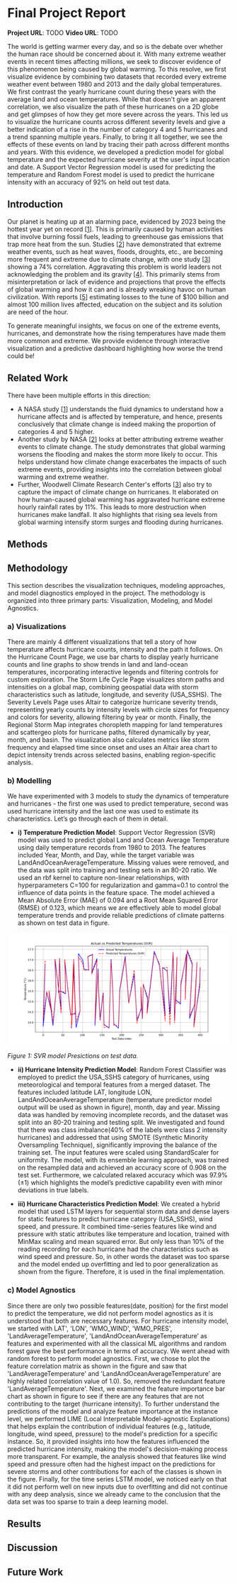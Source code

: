 # Final Project Report

**Project URL**: TODO
**Video URL**: TODO

The world is getting warmer every day, and so is the debate over whether the human race should be concerned about it. With many extreme weather events in recent times affecting millions, we seek to discover evidence of this phenomenon being caused by global warming. To this resolve, we first visualize evidence by combining two datasets that recorded every extreme weather event between 1980 and 2013 and the daily global temperatures. We first contrast the yearly hurricane count during these years with the average land and ocean temperatures. While that doesn't give an apparent correlation, we also visualize the path of these hurricanes on a 2D globe and get glimpses of how they get more severe across the years. This led us to visualize the hurricane counts across different severity levels and give a better indication of a rise in the number of category 4 and 5 hurricanes and a trend spanning multiple years. Finally, to bring it all together, we see the effects of these events on land by tracing their path across different months and years. With this evidence, we developed a prediction model for global temperature and the expected hurricane severity at the user's input location and date. A Support Vector Regression model is used for predicting the temperature and Random Forest model is used to predict the hurricane intensity with an accuracy of 92% on held out test data.

## Introduction
Our planet is heating up at an alarming pace, evidenced by 2023 being the hottest year yet on record [[1](https://climate.copernicus.eu/global-climate-highlights-2023)]. This is primarily caused by human activities that involve burning fossil fuels, leading to greenhouse gas emissions that trap more heat from the sun. Studies [[2](https://science.nasa.gov/climate-change/extreme-weather/)] have demonstrated that extreme weather events, such as heat waves, floods, droughts, etc., are becoming more frequent and extreme due to climate change, with one study [[3](https://interactive.carbonbrief.org/attribution-studies/index.html)] showing a 74% correlation. Aggravating this problem is world leaders not acknowledging the problem and its gravity [[4](https://www.latimes.com/opinion/story/2024-12-02/climate-change-united-states-cop29-trump)]. This primarily stems from misinterpretation or lack of evidence and projections that prove the effects of global warming and how it can and is already wreaking havoc on human civilization. With reports [[5](https://www.rms.com/catastrophe-modeling-report-2023)] estimating losses to the tune of $100 billion and almost 100 million lives affected, education on the subject and its solution are need of the hour.

To generate meaningful insights, we focus on one of the extreme events, hurricanes, and demonstrate how the rising temperatures have made them more common and extreme. We provide evidence through interactive visualization and a predictive dashboard highlighting how worse the trend could be!

## Related Work
There have been multiple efforts in this direction:
- A NASA study [[1](https://science.nasa.gov/earth/climate-change/a-force-of-nature-hurricanes-in-a-changing-climate/)] understands the fluid dynamics to understand how a hurricane affects and is affected by temperature, and hence, presents conclusively that climate change is indeed making the proportion of categories 4 and 5 higher.
- Another study by NASA [[2](https://science.nasa.gov/climate-change/extreme-weather/)] looks at better attributing extreme weather events to climate change. The study demonstrates that global warming worsens the flooding and makes the storm more likely to occur. This helps understand how climate change exacerbates the impacts of such extreme events, providing insights into the correlation between global warming and extreme weather.
- Further, Woodwell Climate Research Center's efforts [[3](https://www.woodwellclimate.org/how-climate-change-is-affecting-hurricanes/)] also try to capture the impact of climate change on hurricanes. It elaborated on how human-caused global warming has aggravated hurricane extreme hourly rainfall rates by 11%. This leads to more destruction when hurricanes make landfall. It also highlights that rising sea levels from global warming intensify storm surges and flooding during hurricanes.

## Methods

## Methodology

This section describes the visualization techniques, modeling approaches, and model diagnostics employed in the project. The methodology is organized into three primary parts: Visualization, Modeling, and Model Agnostics.

### a) Visualizations
There are mainly 4 different visualizations that tell a story of how temperature affects hurricane counts, intensity and the path it follows. On the Hurricane Count Page, we use bar charts to display yearly hurricane counts and line graphs to show trends in land and land-ocean temperatures, incorporating interactive legends and filtering controls for custom exploration. The Storm Life Cycle Page visualizes storm paths and intensities on a global map, combining geospatial data with storm characteristics such as latitude, longitude, and severity (USA_SSHS). The Severity Levels Page uses Altair to categorize hurricane severity trends, representing yearly counts by intensity levels with circle sizes for frequency and colors for severity, allowing filtering by year or month. Finally, the Regional Storm Map integrates choropleth mapping for land temperatures and scattergeo plots for hurricane paths, filtered dynamically by year, month, and basin. The visualization also calculates metrics like storm frequency and elapsed time since onset and uses an Altair area chart to depict intensity trends across selected basins, enabling region-specific analysis.

### b) Modelling
We have experimented with 3 models to study the dynamics of temperature and hurricanes - the first one was used to predict temperature, second was used hurricane intensity and the last one was used to estimate its characteristics. Let’s go through each of them in detail.

- **i) Temperature Prediction Model**: Support Vector Regression (SVR) model was used to predict global Land and Ocean Average Temperature using daily temperature records from 1980 to 2013. The features included Year, Month, and Day, while the target variable was LandAndOceanAverageTemperature. Missing values were removed, and the data was split into training and testing sets in an 80-20 ratio. We used an rbf kernel to capture non-linear relationships, with hyperparameters C=100 for regularization and gamma=0.1 to control the influence of data points in the feature space. The model achieved a Mean Absolute Error (MAE) of 0.094 and a Root Mean Squared Error (RMSE) of 0.123, which means we are effectively able to model global temperature trends and provide reliable predictions of climate patterns as shown on test data in figure.

![SVR Predictions](code/images/svr_temperature_predictions.png)

*Figure 1: SVR model Presictions on test data.*


- **ii) Hurricane Intensity Prediction Model**: Random Forest Classifier was employed to predict the USA_SSHS category of hurricanes, using meteorological and temporal features from a merged dataset. The features included latitude LAT, longitude LON, LandAndOceanAverageTemperature (temperature predictor model output will be used as shown in figure), month, day and year. Missing data was handled by removing incomplete records, and the dataset was split into an 80-20 training and testing split. We investigated and found that there was class imbalance(40% of the labels were class 2 intensity hurricanes) and addressed that using SMOTE (Synthetic Minority Oversampling Technique), significantly improving the balance of the training set. The input features were scaled using StandardScaler for uniformity. The model, with its ensemble learning approach, was trained on the resampled data and achieved an accuracy score of 0.908 on the test set. Furthermore, we calculated relaxed accuracy which was 97.9% (±1) which highlights the model’s predictive capability even with minor deviations in true labels.

- **iii) Hurricane Characteristics Prediction Model**: We created a hybrid model that used LSTM layers for sequential storm data and dense layers for static features to predict hurricane category (USA_SSHS), wind speed, and pressure. It combined time-series features like wind and pressure with static attributes like temperature and location, trained with MinMax scaling and mean squared error. But only less than 10% of the reading recording for each hurricane had the characteristics such as wind speed and pressure. So, in other words the dataset was too sparse and the model ended up overfitting and led to poor generalization as shown from the figure. Therefore, it is used in the final implementation.

### c) Model Agnostics
Since there are only two possible features(date, position) for the first model to predict the temperature, we did not perform model agnostics as it is understood that both are necessary features. For hurricane intensity model, we started with LAT', 'LON', 'WMO_WIND', 'WMO_PRES', 'LandAverageTemperature', 'LandAndOceanAverageTemperature’ as features and experimented with all the classical ML algorithms and random forest gave the best performance in terms of accuracy. We went ahead with random forest to perform model agnostics. First, we chose to plot the feature correlation matrix as shown in the figure and saw that 'LandAverageTemperature' and 'LandAndOceanAverageTemperature’ are highly related (correlation value of 1.0). So, removed the redundant feature 'LandAverageTemperature'. Next, we examined the feature importance bar chart as shown in figure to see if there are any features that are not contributing to the target (hurricane intensity). To further understand the predictions of the model and analyze feature importance at the instance level, we performed LIME (Local Interpretable Model-agnostic Explanations) that helps explain the contribution of individual features (e.g., latitude, longitude, wind speed, pressure) to the model's prediction for a specific instance. So, it provided insights into how the features influenced the predicted hurricane intensity, making the model's decision-making process more transparent. For example, the analysis showed that features like wind speed and pressure often had the highest impact on the predictions for severe storms and other contributions for each of the classes is shown in the figure. Finally, for the time series LSTM model, we noticed early on that it did not perform well on new inputs due to overfitting and did not continue with any deep analysis, since we already came to the conclusion that the data set was too sparse to train a deep learning model.

## Results

## Discussion

## Future Work
